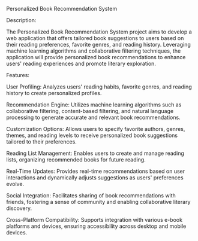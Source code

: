 Personalized Book Recommendation System

Description:

The Personalized Book Recommendation System project aims to develop a web application that offers tailored book suggestions to users based on their reading preferences, favorite genres, and reading history. Leveraging machine learning algorithms and collaborative filtering techniques, the application will provide personalized book recommendations to enhance users' reading experiences and promote literary exploration.

Features:

User Profiling: Analyzes users' reading habits, favorite genres, and reading history to create personalized profiles.

Recommendation Engine: Utilizes machine learning algorithms such as collaborative filtering, content-based filtering, and natural language processing to generate accurate and relevant book recommendations.

Customization Options: Allows users to specify favorite authors, genres, themes, and reading levels to receive personalized book suggestions tailored to their preferences.

Reading List Management: Enables users to create and manage reading lists, organizing recommended books for future reading.

Real-Time Updates: Provides real-time recommendations based on user interactions and dynamically adjusts suggestions as users' preferences evolve.

Social Integration: Facilitates sharing of book recommendations with friends, fostering a sense of community and enabling collaborative literary discovery.

Cross-Platform Compatibility: Supports integration with various e-book platforms and devices, ensuring accessibility across desktop and mobile devices.